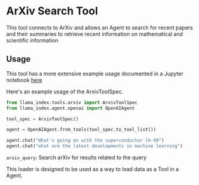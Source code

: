# ArXiv Search Tool

This tool connects to ArXiv and allows an Agent to search for recent papers and their summaries to retrieve recent information on mathematical and scientific information

## Usage

This tool has a more extensive example usage documented in a Jupyter notebook [here](https://github.com/emptycrown/llama-hub/tree/main/llama_hub/tools/notebooks/arxiv.ipynb)

Here's an example usage of the ArxivToolSpec.

```python
from llama_index.tools.arxiv import ArxivToolSpec
from llama_index.agent.openai import OpenAIAgent

tool_spec = ArxivToolSpec()

agent = OpenAIAgent.from_tools(tool_spec.to_tool_list())

agent.chat("What's going on with the superconductor lk-99")
agent.chat("what are the latest developments in machine learning")
```

`arxiv_query`: Search arXiv for results related to the query

This loader is designed to be used as a way to load data as a Tool in a Agent.
